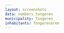 ```yaml
---
layout: screenshots
data: numbers_tongeren
municipality: Tongeren
inhabitants: Tongerenaren
---
```

